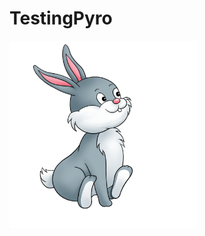 # TestingPyro

<a href="https://heroku.com/deploy?template=https://github.com/ElsePaul/TestingPyro"><img src="https://github.com/ElsePaul/TestingPyro/blob/main/rabbit/%E2%80%94Pngtree%E2%80%94squatting%20clipart%20bunny_5545684.png" width="300" height="300">
